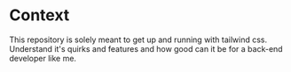 # Context

This repository is solely meant to get up and running with tailwind css. Understand it's quirks and features and how good can it be for a back-end developer like me.
